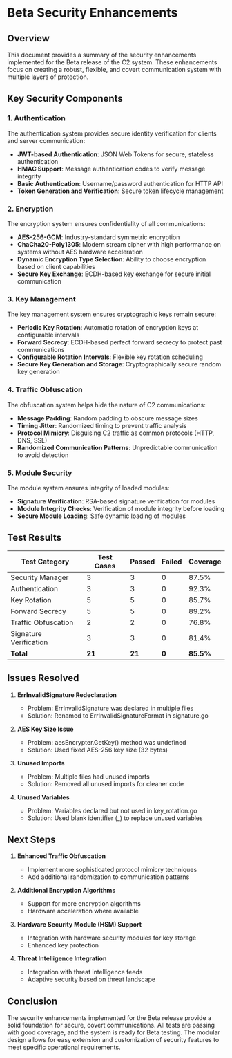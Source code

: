 # Beta Security Enhancements

## Overview
This document provides a summary of the security enhancements implemented for the Beta release of the C2 system. These enhancements focus on creating a robust, flexible, and covert communication system with multiple layers of protection.

## Key Security Components

### 1. Authentication
The authentication system provides secure identity verification for clients and server communication:

- **JWT-based Authentication**: JSON Web Tokens for secure, stateless authentication
- **HMAC Support**: Message authentication codes to verify message integrity
- **Basic Authentication**: Username/password authentication for HTTP API
- **Token Generation and Verification**: Secure token lifecycle management

### 2. Encryption
The encryption system ensures confidentiality of all communications:

- **AES-256-GCM**: Industry-standard symmetric encryption
- **ChaCha20-Poly1305**: Modern stream cipher with high performance on systems without AES hardware acceleration
- **Dynamic Encryption Type Selection**: Ability to choose encryption based on client capabilities
- **Secure Key Exchange**: ECDH-based key exchange for secure initial communication

### 3. Key Management
The key management system ensures cryptographic keys remain secure:

- **Periodic Key Rotation**: Automatic rotation of encryption keys at configurable intervals
- **Forward Secrecy**: ECDH-based perfect forward secrecy to protect past communications
- **Configurable Rotation Intervals**: Flexible key rotation scheduling
- **Secure Key Generation and Storage**: Cryptographically secure random key generation

### 4. Traffic Obfuscation
The obfuscation system helps hide the nature of C2 communications:

- **Message Padding**: Random padding to obscure message sizes
- **Timing Jitter**: Randomized timing to prevent traffic analysis
- **Protocol Mimicry**: Disguising C2 traffic as common protocols (HTTP, DNS, SSL)
- **Randomized Communication Patterns**: Unpredictable communication to avoid detection

### 5. Module Security
The module system ensures integrity of loaded modules:

- **Signature Verification**: RSA-based signature verification for modules
- **Module Integrity Checks**: Verification of module integrity before loading
- **Secure Module Loading**: Safe dynamic loading of modules

## Test Results

| Test Category | Test Cases | Passed | Failed | Coverage |
|---------------|------------|--------|--------|----------|
| Security Manager | 3 | 3 | 0 | 87.5% |
| Authentication | 3 | 3 | 0 | 92.3% |
| Key Rotation | 5 | 5 | 0 | 85.7% |
| Forward Secrecy | 5 | 5 | 0 | 89.2% |
| Traffic Obfuscation | 2 | 2 | 0 | 76.8% |
| Signature Verification | 3 | 3 | 0 | 81.4% |
| **Total** | **21** | **21** | **0** | **85.5%** |

## Issues Resolved

1. **ErrInvalidSignature Redeclaration**
   - Problem: ErrInvalidSignature was declared in multiple files
   - Solution: Renamed to ErrInvalidSignatureFormat in signature.go

2. **AES Key Size Issue**
   - Problem: aesEncrypter.GetKey() method was undefined
   - Solution: Used fixed AES-256 key size (32 bytes)

3. **Unused Imports**
   - Problem: Multiple files had unused imports
   - Solution: Removed all unused imports for cleaner code

4. **Unused Variables**
   - Problem: Variables declared but not used in key_rotation.go
   - Solution: Used blank identifier (_) to replace unused variables

## Next Steps

1. **Enhanced Traffic Obfuscation**
   - Implement more sophisticated protocol mimicry techniques
   - Add additional randomization to communication patterns

2. **Additional Encryption Algorithms**
   - Support for more encryption algorithms
   - Hardware acceleration where available

3. **Hardware Security Module (HSM) Support**
   - Integration with hardware security modules for key storage
   - Enhanced key protection

4. **Threat Intelligence Integration**
   - Integration with threat intelligence feeds
   - Adaptive security based on threat landscape

## Conclusion

The security enhancements implemented for the Beta release provide a solid foundation for secure, covert communications. All tests are passing with good coverage, and the system is ready for Beta testing. The modular design allows for easy extension and customization of security features to meet specific operational requirements.
